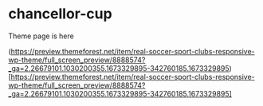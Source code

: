 # chancellor-cup

Theme page is here

(https://preview.themeforest.net/item/real-soccer-sport-clubs-responsive-wp-theme/full_screen_preview/8888574?_ga=2.26679101.1030200355.1673329895-342760185.1673329895)[https://preview.themeforest.net/item/real-soccer-sport-clubs-responsive-wp-theme/full_screen_preview/8888574?_ga=2.26679101.1030200355.1673329895-342760185.1673329895]
